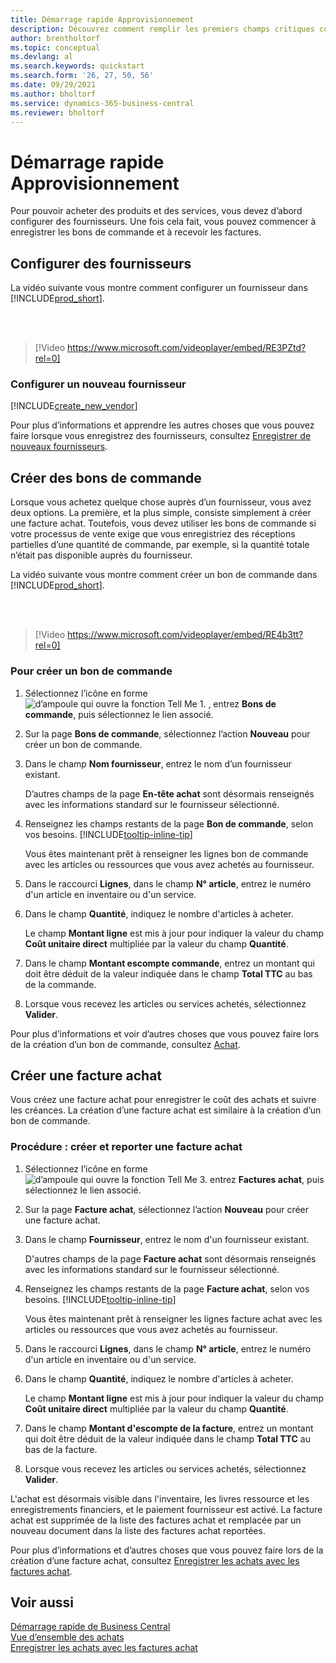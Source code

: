 ```yaml
---
title: Démarrage rapide Approvisionnement
description: Découvrez comment remplir les premiers champs critiques concernant les fournisseurs dans Business Central afin de pouvoir commencer à acheter des produits et des services.
author: brentholtorf
ms.topic: conceptual
ms.devlang: al
ms.search.keywords: quickstart
ms.search.form: '26, 27, 50, 56'
ms.date: 09/29/2021
ms.author: bholtorf
ms.service: dynamics-365-business-central
ms.reviewer: bholtorf
---
```


# <a name="procurement-quick-start"></a>Démarrage rapide Approvisionnement

Pour pouvoir acheter des produits et des services, vous devez d’abord configurer des fournisseurs. Une fois cela fait, vous pouvez commencer à enregistrer les bons de commande et à recevoir les factures.  

## <a name="set-up-vendors"></a>Configurer des fournisseurs

La vidéo suivante vous montre comment configurer un fournisseur dans [!INCLUDE[prod_short](includes/prod_short.md)].

<br><br>  

> [!Video https://www.microsoft.com/videoplayer/embed/RE3PZtd?rel=0]

### <a name="set-up-a-new-vendor"></a>Configurer un nouveau fournisseur

[!INCLUDE[create_new_vendor](includes/create_new_vendor.md)]

Pour plus d’informations et apprendre les autres choses que vous pouvez faire lorsque vous enregistrez des fournisseurs, consultez [Enregistrer de nouveaux fournisseurs](purchasing-how-register-new-vendors.md).  

## <a name="create-new-purchase-orders"></a>Créer des bons de commande

Lorsque vous achetez quelque chose auprès d’un fournisseur, vous avez deux options. La première, et la plus simple, consiste simplement à créer une facture achat. Toutefois, vous devez utiliser les bons de commande si votre processus de vente exige que vous enregistriez des réceptions partielles d’une quantité de commande, par exemple, si la quantité totale n’était pas disponible auprès du fournisseur.

La vidéo suivante vous montre comment créer un bon de commande dans [!INCLUDE[prod_short](includes/prod_short.md)].

<br><br>

> [!Video https://www.microsoft.com/videoplayer/embed/RE4b3tt?rel=0]

### <a name="to-create-a-purchase-order"></a>Pour créer un bon de commande

1. Sélectionnez l’icône en forme ![d’ampoule qui ouvre la fonction Tell Me 1.](media/ui-search/search_small.png "Dites-moi ce que vous voulez faire") , entrez **Bons de commande**, puis sélectionnez le lien associé.  

2. Sur la page **Bons de commande**, sélectionnez l’action **Nouveau** pour créer un bon de commande.

3. Dans le champ **Nom fournisseur**, entrez le nom d’un fournisseur existant.

    D’autres champs de la page **En-tête achat** sont désormais renseignés avec les informations standard sur le fournisseur sélectionné.  

4. Renseignez les champs restants de la page **Bon de commande**, selon vos besoins. [!INCLUDE[tooltip-inline-tip](includes/tooltip-inline-tip_md.md)]

    Vous êtes maintenant prêt à renseigner les lignes bon de commande avec les articles ou ressources que vous avez achetés au fournisseur.

5. Dans le raccourci **Lignes**, dans le champ **N° article**, entrez le numéro d'un article en inventaire ou d'un service.

6. Dans le champ **Quantité**, indiquez le nombre d'articles à acheter.

    Le champ **Montant ligne** est mis à jour pour indiquer la valeur du champ **Coût unitaire direct** multipliée par la valeur du champ **Quantité**.

7. Dans le champ **Montant escompte commande**, entrez un montant qui doit être déduit de la valeur indiquée dans le champ **Total TTC** au bas de la commande.

8. Lorsque vous recevez les articles ou services achetés, sélectionnez **Valider**.

Pour plus d’informations et voir d’autres choses que vous pouvez faire lors de la création d’un bon de commande, consultez [Achat](purchasing-manage-purchasing.md).  

## <a name="create-a-purchase-invoice"></a>Créer une facture achat

Vous créez une facture achat pour enregistrer le coût des achats et suivre les créances. La création d’une facture achat est similaire à la création d’un bon de commande.

### <a name="how-to-create-and-post-a-purchase-invoice"></a>Procédure : créer et reporter une facture achat

1. Sélectionnez l’icône en forme ![d’ampoule qui ouvre la fonction Tell Me 3.](media/ui-search/search_small.png "Dites-moi ce que vous voulez faire") entrez **Factures achat**, puis sélectionnez le lien associé.  
2. Sur la page **Facture achat**, sélectionnez l’action **Nouveau** pour créer une facture achat.
3. Dans le champ **Fournisseur**, entrez le nom d'un fournisseur existant.

    D'autres champs de la page **Facture achat** sont désormais renseignés avec les informations standard sur le fournisseur sélectionné.

4. Renseignez les champs restants de la page **Facture achat**, selon vos besoins. [!INCLUDE[tooltip-inline-tip](includes/tooltip-inline-tip_md.md)]

    Vous êtes maintenant prêt à renseigner les lignes facture achat avec les articles ou ressources que vous avez achetés au fournisseur.

5. Dans le raccourci **Lignes**, dans le champ **N° article**, entrez le numéro d'un article en inventaire ou d'un service.
6. Dans le champ **Quantité**, indiquez le nombre d'articles à acheter.

    Le champ **Montant ligne** est mis à jour pour indiquer la valeur du champ **Coût unitaire direct** multipliée par la valeur du champ **Quantité**.

7. Dans le champ **Montant d'escompte de la facture**, entrez un montant qui doit être déduit de la valeur indiquée dans le champ **Total TTC** au bas de la facture.

8. Lorsque vous recevez les articles ou services achetés, sélectionnez **Valider**.

L'achat est désormais visible dans l'inventaire, les livres ressource et les enregistrements financiers, et le paiement fournisseur est activé. La facture achat est supprimée de la liste des factures achat et remplacée par un nouveau document dans la liste des factures achat reportées.  

Pour plus d’informations et d’autres choses que vous pouvez faire lors de la création d’une facture achat, consultez [Enregistrer les achats avec les factures achat](purchasing-how-record-purchases.md).

## <a name="see-also"></a>Voir aussi

[Démarrage rapide de Business Central](quick-start-business-central.md)  
[Vue d’ensemble des achats](Purchasing-manage-purchasing.md)  
[Enregistrer les achats avec les factures achat](purchasing-how-record-purchases.md)  
